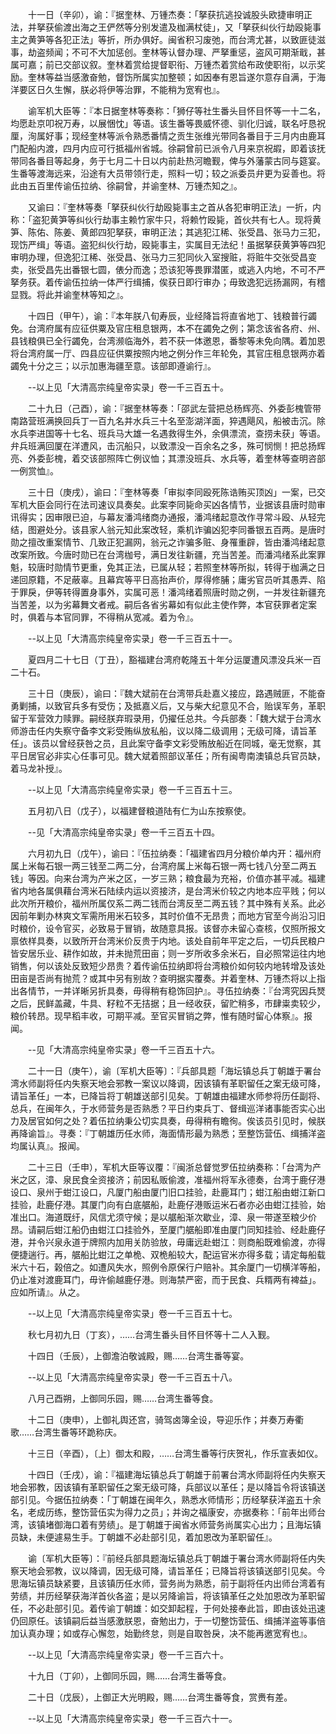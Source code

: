 <!-- { "loadSidebar": true } -->
　　十一日（辛卯），谕：『据奎林、万锺杰奏：「拏获抗逃投诚股头欧捷审明正法，并拏获偷渡出海之王俨然等分别发遣及枷满杖徒」，又「拏获纠伙行劫殴毙事主之黄笋等各犯正法」等折，所办俱好。闽省积习废弛，而台湾尤甚，以致匪徒滋事，劫盗频闻；不可不大加惩创。奎林等认督办理、严拏重惩，盗风可期渐戢，甚属可嘉；前已交部议叙。奎林着赏给提督职衔、万锺杰着赏给布政使职衔，以示奖励。奎林等益当感激奋勉，督饬所属实加整顿；如因奉有恩旨遂尔意存自满，于海洋要区日久生懈，朕必将伊等治罪，不能稍为宽宥也』。

　　谕军机大臣等：『本日据奎林等奏称：「狮仔等社生番头目怀目怀等一十二名，均愿赴京叩祝万寿，以展悃忱」等语。该生番等畏威怀德、驯化归诚，联名吁恳祝厘，洵属好事；现经奎林等派令熟悉番情之贡生张维光带同各番目于三月内由鹿耳门配船内渡，四月内应可行抵福州省城。徐嗣曾前已派令八月来京祝嘏，即着该抚带同各番目等起身，务于七月二十日以内前赴热河瞻觐，俾与外藩蒙古同与筵宴。生番等渡海远来，沿途有大员带领行走，照料一切；较之派委员弁更为妥善也。将此由五百里传谕伍拉纳、徐嗣曾，并谕奎林、万锺杰知之』。

　　又谕曰：『奎林等奏「拏获纠伙行劫殴毙事主之首从各犯审明正法」一折，内称：「盗犯黄笋等纠伙行劫事主赖竹家牛只，将赖竹殴毙，首伙共有七人。现将黄笋、陈佑、陈姜、黄郎四犯拏获，审明正法；其逃犯江稀、张受昌、张马力三犯，现饬严缉」等语。盗犯纠伙行劫，殴毙事主，实属目无法纪！虽据拏获黄笋等四犯审明办理，但逸犯江稀、张受昌、张马力三犯同伙入室搜赃，将赃牛交张受昌变卖，张受昌先出番银七圆，俵分而逸；恐该犯等畏罪潜匿，或逃入内地，不可不严拏务获。着传谕伍拉纳一体严行缉捕，俟获日即行审办；毋致逸犯远扬漏网，有稽显戮。将此并谕奎林等知之』。

　　十四日（甲午），谕：『本年朕八旬寿辰，业经降旨将直省地丁、钱粮普行蠲免。台湾府属有应征供粟及官庄租息银两，本不在蠲免之例；第念该省各府、州、县钱粮俱已全行蠲免，台湾濒临海外，若不获一体邀恩，番黎等未免向隅。着加恩将台湾府属一厅、四县应征供粟按照内地之例分作三年轮免，其官庄租息银两亦着蠲免十分之三；以示加惠海疆至意。该部即遵谕行』。

　　--以上见「大清高宗纯皇帝实录」卷一千三百五十。

　　二十九日（己酉），谕：『据奎林等奏：「邵武左营把总杨辉亮、外委彭槐管带南路营班满换回兵丁一百九名并水兵三十名至澎湖洋面，猝遇飓风，船被击沉。除水兵李进国等十七名、班兵马大雄一名遇救得生外，余俱漂流，查捞未获」等语。弁兵班满回厦在洋遭风，击沉船只，以致漂没一百余名之多，殊可悯恻！把总扬辉亮、外委彭槐，着交该部照阵亡例议恤；其漂没班兵、水兵等，着奎林等查明咨部一例赏恤』。

　　三十日（庚戌），谕曰：『奎林等奏「审拟李同殴死陈诰贿买顶凶」一案，已交军机大臣会同行在法司速议具奏矣。此案李同毙命买凶各情节，业据该县唐时勋审讯得实；因审限已迫，与幕友潘鸿绪商办通报，潘鸿绪起意改作寻常斗殴、从轻完结，图避处分。该县家人翁元知此案改轻，乘机诈骗凶犯李同番银五百两。是唐时勋之擅改重案情节、几致正犯漏网，翁元之诈骗多赃、身罹重辟，皆由潘鸿绪起意改案所致。今唐时勋已在台湾枷号，满日发往新疆，充当苦差。而潘鸿绪系此案罪魁，较唐时勋情节更重，免其正法，已属从轻；若照奎林等所拟，转得于枷满之日递回原籍，不足蔽辜。且幕宾等平日高抬声价，厚得修脯；庸劣官员听其愚弄、陷于罪戾，伊等转得置身事外，实属可恶！潘鸿绪着照唐时勋之例，一并发往新疆充当苦差，以为劣幕舞文者戒。嗣后各省劣幕如有似此主使作弊，本官获罪者定案时，俱着与本官同罪，不得稍从宽减。着为令』。

　　--以上见「大清高宗纯皇帝实录」卷一千三百五十一。

　　夏四月二十七日（丁丑），豁福建台湾府乾隆五十年分运厦遭风漂没兵米一百二十石。

　　三十日（庚辰），谕曰：『魏大斌前在台湾带兵赴嘉义接应，路遇贼匪，不能奋勇剿捕，以致官兵多有受伤；及抵嘉义后，又与柴大纪意见不合，贻误军务，革职留于军营效力赎罪。嗣经朕弃瑕录用，仍擢任总共。今兵部奏：「魏大斌于台湾水师游击任内失察守备李文彩受贿纵放私船，议以降二级调用；无级可降，请旨革任」。该员以曾经获咎之员，且此案守备李文彩受贿放船近在同城，毫无觉察，其平日居官必非实心任事可见。魏大斌着照部议革任；所有闽粤南澳镇总兵官员缺，着马龙补授』。

　　--以上见「大清高宗纯皇帝实录」卷一千三百五十三。

　　五月初八日（戊子），以福建督粮道陆有仁为山东按察使。

　　--见「大清高宗纯皇帝实录」卷一千三百五十四。

　　六月初九日（戊午），谕曰：『伍拉纳奏：「福建省四月分粮价单内开：福州府属上米每石银一两三钱至二两二分，台湾府属上米每石银一两七钱八分至二两五钱」等因。向来台湾为产米之区，一岁三熟；粮食最为充裕，价值亦甚平减。福建省内地各属俱藉台湾米石陆续内运以资接济，是台湾米价较之内地本应平贱；何以此次所开粮价，福州所属仅系二两二钱而台湾反至二两五钱？其中殊有关系。此必因前年剿办林爽文军需所用米石较多，其时价值不无昂贵；而地方官至今尚沿习旧时粮价，设令官买，必致易于冒销，故随意具报。该督亦未留心查核，仅照所报文禀依样具奏，以致所开台湾米价反贵于内地。该处自前年平定之后，一切兵民粮户皆安居乐业、耕作如故，并未抛荒田亩；则一岁所收多余米石，自必照常运往内地销售，何以该处反致短少昂贵？着传谕伍拉纳即将台湾粮价如何较内地转增及该处田亩是否尚有抛荒？或其中另有别故？查明据实覆奏。并着奎林、万锺杰将以上指出各情节，一并详晰另折具奏，毋得稍有稳饰回护』。寻伍拉纳奏：『台湾究因兵燹之后，民鲜盖藏，牛具、籽粒不无拮据；且一经收获，留贮稍多，市肆粜卖较少，粮价转昂。现早稻丰收，可期平减。至官买冒销之弊，惟有随时留心体察』。报闻。

　　--见「大清高宗纯皇帝实录」卷一千三百五十六。

　　二十一日（庚午），谕〔军机大臣等〕：『兵部具题「海坛镇总兵丁朝雄于署台湾水师副将任内失察天地会邪教一案议以降调，因该镇有革职留任之案无级可降，请旨革任」一本，已降旨将丁朝雄送部引见矣。丁朝雄由福建水师参将历任副将、总兵，在闽年久，于水师营务是否熟悉？平日约束兵丁、督缉巡洋诸事能否实心出力及居官如何之处？着伍拉纳秉公切实具奏，毋得稍有瞻徇。俟该员引见时，候朕再降谕旨』。寻奏：『丁朝雄历任水师，海面情形最为熟悉；至整饬营伍、缉捕洋盗均属认真』。报闻。

　　二十三日（壬申），军机大臣等议覆：『闽浙总督觉罗伍拉纳奏称：「台湾为产米之区，漳、泉民食全资接济；前因私贩偷渡，准福州将军永德奏，台湾于鹿仔港设口、泉州于蚶江设口，凡厦门船由厦门旧口挂验，赴鹿耳门；蚶江船由蚶江新口挂验，赴鹿仔港。其厦门向有白底艍船，赴鹿仔港贩运米石者亦必由蚶江挂验，始准出口。海道既纡，风信尤须守候；是以艍船渐次歇业，漳、泉一带遂至粮少价昂。请嗣后蚶江船仍由蚶江口挂验外，至厦门艍船即准由厦门同知挂验、经赴鹿仔港，并令兴泉永道于牌照内加用关防验放，毋庸远赴蚶江：则商船既难偷渡，亦得便捷遄行。再，艍船比蚶江之单桅、双桅船较大，配运官米亦得多载；请定每船载米六十石，榖倍之。如遭风失水，照例令原保行户赔补。其余厦门一切横洋等船，仍止准对渡鹿耳门，毋许偷越鹿仔港。则海禁严密，而于民食、兵糈两有裨益」。应如所请』。从之。

　　--以上见「大清高宗纯皇帝实录」卷一千三百五十七。

　　秋七月初九日（丁亥），……台湾生番头目怀目怀等十二人入觐。

　　十四日（壬辰），上御澹泊敬诚殿，赐……台湾生番等宴。

　　--以上见「大清高宗纯皇帝实录」卷一千三百五十八。

　　八月己酉朔，上御同乐园，赐……台湾生番等食。

　　十二日（庚申），上御礼舆还宫，骑驾卤簿全设，导迎乐作；并奏万寿衢歌……台湾生番等环跪称庆。

　　十三日（辛酉），〔上〕御太和殿，……台湾生番等行庆贺礼，作乐宣表如仪。

　　十四日（壬戌），谕：『福建海坛镇总兵丁朝雄于前署台湾水师副将任内失察天地会邪教，因该镇有革职留任之案无级可降，兵部议以革任；是以降旨令将该镇送部引见。今据伍拉纳奏：「丁朝雄在闽年久，熟悉水师情形；历经拏获洋盗五十余名，老成历练，整饬营伍实为得力之员」；并询之福康安，亦据奏称：「前年出师台湾，该镇堵御海口着有劳绩」。是丁朝雄于闽省水师营务尚属实心出力；且海坛镇员缺，未便遽易生手。丁朝雄不必赴部引见，着加恩改为革职留任』。

　　谕〔军机大臣等〕：『前经兵部具题海坛镇总兵丁朝雄于署台湾水师副将任内失察天地会邪教，议以降调，因无级可降，请旨革任；已降旨将该镇送部引见矣。今思海坛镇员缺紧要，且该镇历任水师，营务尚为熟悉，前于副将任内出师台湾着有劳绩，并历经拏获海洋首伙各盗；是以另降谕旨，将该镇革任之处加恩改为革职留任，不必赴部引见。着传谕丁朝雄：如交卸起程，于何处接奉此旨，即由该处迅速仍回原任。该镇嗣后益当感激朕恩，奋勉出力，于一切整饬营伍、缉捕洋盗等事倍加认真办理；如或存心懈忽，始勤终怠，则是自取咎戾，决不能再邀宽宥也』。

　　--以上见「大清高宗纯皇帝实录」卷一千三百六十。

　　十九日（丁卯），上御同乐园，赐……台湾生番等食。

　　二十日（戊辰），上御正大光明殿，赐……台湾生番等食，赏赉有差。

　　--以上见「大清高宗纯皇帝实录」卷一千三百六十一。

